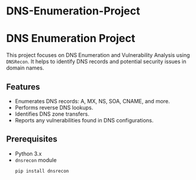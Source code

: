 # DNS-Enumeration-Project
# DNS Enumeration Project

This project focuses on DNS Enumeration and Vulnerability Analysis using `DNSRecon`. It helps to identify DNS records and potential security issues in domain names.

## Features
- Enumerates DNS records: A, MX, NS, SOA, CNAME, and more.
- Performs reverse DNS lookups.
- Identifies DNS zone transfers.
- Reports any vulnerabilities found in DNS configurations.

## Prerequisites
- Python 3.x
- `dnsrecon` module
  ```bash
  pip install dnsrecon

